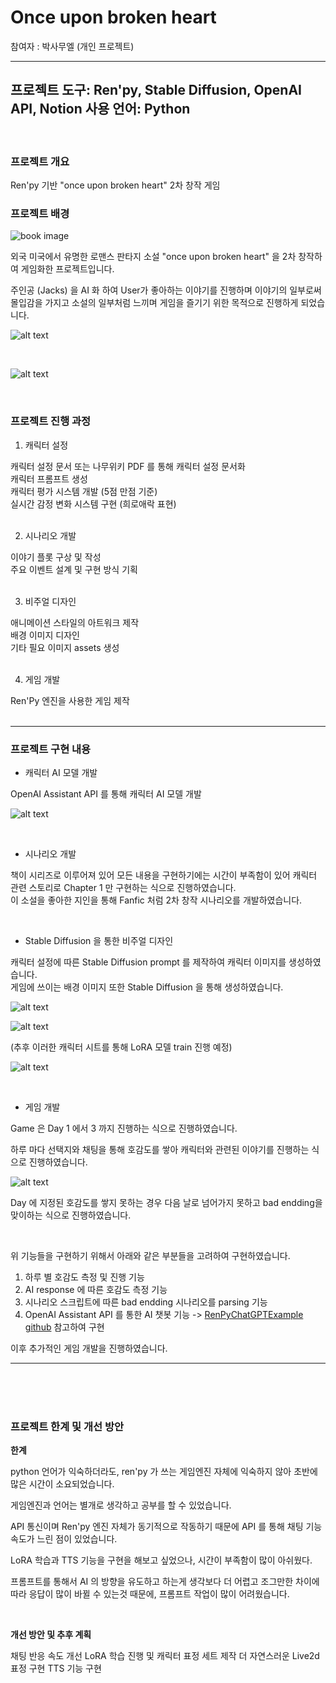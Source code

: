 # Once upon broken heart

참여자 : 박사무엘 (개인 프로젝트)

---
**프로젝트 도구:** Ren'py, Stable Diffusion, OpenAI API, Notion
**사용 언어:** Python
---

<br>

### ****프로젝트 개요**** 

Ren'py 기반 "once upon broken heart" 2차 창작 게임


### 프로젝트 배경       <!-- 배경 --> 

![book image](./src/book_image.png)

외국 미국에서 유명한 로맨스 판타지 소설 "once upon broken heart" 을 2차 창작하여 게임화한 프로젝트입니다.

주인공 (Jacks) 을 AI 화 하여 User가 좋아하는 이야기를 진행하며 이야기의 일부로써 몰입감을 가지고 소설의 일부처럼 느끼며 게임을 즐기기 위한 목적으로 진행하게 되었습니다.

![alt text](./src/game_intro.png)

<br>

![alt text](./src/game_pic.png)

<br/>

### 프로젝트 진행 과정      <!-- 프로젝트의 진행과정 --> 

1. 캐릭터 설정

캐릭터 설정 문서 또는 나무위키 PDF 를 통해 캐릭터 설정 문서화 <br>
캐릭터 프롬프트 생성 <br>
캐릭터 평가 시스템 개발 (5점 만점 기준) <br>
실시간 감정 변화 시스템 구현 (희로애락 표현) <br><br>


2. 시나리오 개발

이야기 플롯 구상 및 작성 <br>
주요 이벤트 설계 및 구현 방식 기획 <br><br>


3. 비주얼 디자인

애니메이션 스타일의 아트워크 제작 <br>
배경 이미지 디자인 <br>
기타 필요 이미지 assets 생성 <br><br>

4. 게임 개발

Ren'Py 엔진을 사용한 게임 제작 <br><br>

---

### 프로젝트 구현 내용  <!-- 프로젝트내에서 의 나의 활동 내용에 대해서는 간단하게 개론의 정도로 --> 

- 캐릭터 AI 모델 개발

OpenAI Assistant API 를 통해 캐릭터 AI 모델 개발 

![alt text](./src/project.png)

<br>


- 시나리오 개발

책이 시리즈로 이루어져 있어 모든 내용을 구현하기에는 시간이 부족함이 있어 캐릭터 관련 스토리로 Chapter 1 만 구현하는 식으로 진행하였습니다.<br> 이 소설을 좋아한 지인을 통해 Fanfic 처럼 2차 창작 시나리오를 개발하였습니다.

<br>

- Stable Diffusion 을 통한 비주얼 디자인

캐릭터 설정에 따른 Stable Diffusion prompt 를 제작하여 캐릭터 이미지를 생성하였습니다.  
게임에 쓰이는 배경 이미지 또한 Stable Diffusion 을 통해 생성하였습니다.  

![alt text](./src/character%20sheet/grid-0000.png)

![alt text](./src/character%20sheet/grid-0001.jpg)

(추후 이러한 캐릭터 시트를 통해 LoRA 모델 train 진행 예정)


![alt text](./src/ex1.png)

<br>

- 게임 개발


Game 은 Day 1 에서 3 까지 진행하는 식으로 진행하였습니다.

하루 마다 선택지와 채팅을 통해 호감도를 쌓아 캐릭터와 관련된 이야기를 진행하는 식으로 진행하였습니다.

![alt text](./src/chat.png)

Day 에 지정된 호감도를 쌓지 못하는 경우 다음 날로 넘어가지 못하고 bad endding을 맞이하는 식으로 진행하였습니다.

<br>

위 기능들을 구현하기 위해서 아래와 같은 부분들을 고려하여 구현하였습니다.

1. 하루 별 호감도 측정 및 진행 기능
2. AI response 에 따른 호감도 측정 기능
3. 시나리오 스크립트에 따른 bad endding 시나리오를 parsing 기능 
4. OpenAI Assistant API 를 통한 AI 챗봇 기능
-> [RenPyChatGPTExample github](https://github.com/Taiko3615/RenPyChatGPTExample) 참고하여 구현

이후 추가적인 게임 개발을 진행하였습니다.

---

<br><br><br>

### 프로젝트 한계 및 개선 방안      <!-- 프로젝트 한계 및 개선 방안은 있었는지? (고뇌) -->

**한계**

python 언어가 익숙하더라도, ren'py 가 쓰는 게임엔진 자체에 익숙하지 않아 초반에 많은 시간이 소요되었습니다.

게임엔진과 언어는 별개로 생각하고 공부를 할 수 있었습니다.

API 통신이며 Ren'py 엔진 자체가 동기적으로 작동하기 때문에 API 를 통해 채팅 기능 속도가 느린 점이 있었습니다.

LoRA 학습과 TTS 기능을 구현을 해보고 싶었으나, 시간이 부족함이 많이 아쉬웠다.

프롬프트를 통해서 AI 의 방향을 유도하고 하는게 생각보다 더 어렵고 조그만한 차이에 따라 응답이 많이 바뀔 수 있는것 때문에, 프롬프트 작업이 많이 어려웠습니다.



<br>

**개선 방안 및 추후 계획**

채팅 반응 속도 개선
LoRA 학습 진행 및 캐릭터 표정 세트 제작 
더 자연스러운 Live2d 표정 구현
TTS 기능 구현
